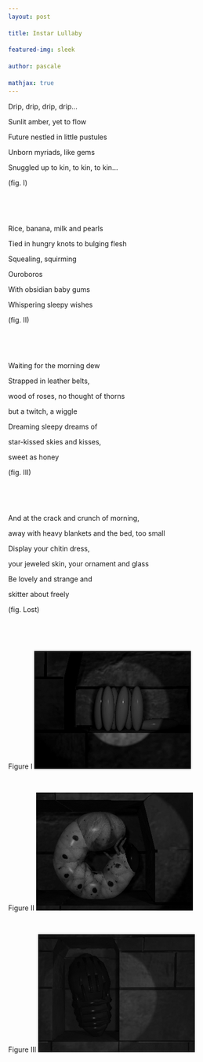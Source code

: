 ```yaml
---
layout: post

title: Instar Lullaby

featured-img: sleek

author: pascale

mathjax: true
---
```




Drip, drip, drip, drip... 

Sunlit amber, yet to flow 

Future nestled in little pustules 

Unborn myriads, like gems 

Snuggled up to kin, to kin, to kin... 

(fig. I) 

&nbsp;

&nbsp;

Rice, banana, milk and pearls 

Tied in hungry knots to bulging flesh

Squealing, squirming

Ouroboros 

With obsidian baby gums 

Whispering sleepy wishes 

(fig. II) 

&nbsp;

&nbsp;

Waiting for the morning dew 

Strapped in leather belts, 

wood of roses, no thought of thorns

but a twitch, a wiggle 

Dreaming sleepy dreams of 

star-kissed skies and kisses, 

sweet as honey 

(fig. III) 

&nbsp;

&nbsp;

And at the crack and crunch of morning,

away with heavy blankets and the bed, too small

Display your chitin dress, 

your jeweled skin, your ornament and glass 

Be lovely and strange and 

skitter about freely 

(fig. Lost)

&nbsp;

&nbsp;

Figure I
![figure I](/assets/img/posts/eggsBW.png)

&nbsp;

Figure II
![figure II](/assets/img/posts/grubBW.png)

&nbsp;

Figure III
![figure III](/assets/img/posts/pupaBW.png)